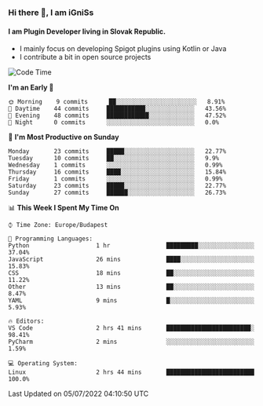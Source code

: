 ### Hi there 👋, I am iGniSs

#### I am Plugin Developer living in Slovak Republic.
- I mainly focus on developing Spigot plugins using Kotlin or Java
- I contribute a bit in open source projects

<!--START_SECTION:waka-->
![Code Time](http://img.shields.io/badge/Code%20Time-795%20hrs%2048%20mins-blue)

**I'm an Early 🐤** 

```text
🌞 Morning    9 commits      ██░░░░░░░░░░░░░░░░░░░░░░░   8.91% 
🌆 Daytime    44 commits     ███████████░░░░░░░░░░░░░░   43.56% 
🌃 Evening    48 commits     ████████████░░░░░░░░░░░░░   47.52% 
🌙 Night      0 commits      ░░░░░░░░░░░░░░░░░░░░░░░░░   0.0%

```
📅 **I'm Most Productive on Sunday** 

```text
Monday       23 commits     █████░░░░░░░░░░░░░░░░░░░░   22.77% 
Tuesday      10 commits     ██░░░░░░░░░░░░░░░░░░░░░░░   9.9% 
Wednesday    1 commits      ░░░░░░░░░░░░░░░░░░░░░░░░░   0.99% 
Thursday     16 commits     ████░░░░░░░░░░░░░░░░░░░░░   15.84% 
Friday       1 commits      ░░░░░░░░░░░░░░░░░░░░░░░░░   0.99% 
Saturday     23 commits     █████░░░░░░░░░░░░░░░░░░░░   22.77% 
Sunday       27 commits     ██████░░░░░░░░░░░░░░░░░░░   26.73%

```


📊 **This Week I Spent My Time On** 

```text
⌚︎ Time Zone: Europe/Budapest

💬 Programming Languages: 
Python                   1 hr                █████████░░░░░░░░░░░░░░░░   37.04% 
JavaScript               26 mins             ████░░░░░░░░░░░░░░░░░░░░░   15.83% 
CSS                      18 mins             ██░░░░░░░░░░░░░░░░░░░░░░░   11.22% 
Other                    13 mins             ██░░░░░░░░░░░░░░░░░░░░░░░   8.47% 
YAML                     9 mins              █░░░░░░░░░░░░░░░░░░░░░░░░   5.93%

🔥 Editors: 
VS Code                  2 hrs 41 mins       ████████████████████████░   98.41% 
PyCharm                  2 mins              ░░░░░░░░░░░░░░░░░░░░░░░░░   1.59%

💻 Operating System: 
Linux                    2 hrs 44 mins       █████████████████████████   100.0%

```


 Last Updated on 05/07/2022 04:10:50 UTC
<!--END_SECTION:waka-->